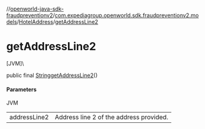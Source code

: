 //[openworld-java-sdk-fraudpreventionv2](../../../index.md)/[com.expediagroup.openworld.sdk.fraudpreventionv2.models](../index.md)/[HotelAddress](index.md)/[getAddressLine2](get-address-line2.md)

# getAddressLine2

[JVM]\

public final [String](https://docs.oracle.com/javase/8/docs/api/java/lang/String.html)[getAddressLine2](get-address-line2.md)()

#### Parameters

JVM

| | |
|---|---|
| addressLine2 | Address line 2 of the address provided. |
